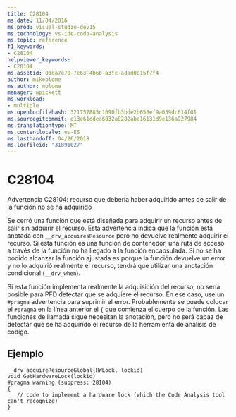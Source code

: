 ```yaml
---
title: C28104
ms.date: 11/04/2016
ms.prod: visual-studio-dev15
ms.technology: vs-ide-code-analysis
ms.topic: reference
f1_keywords:
- C28104
helpviewer_keywords:
- C28104
ms.assetid: 0dda7e70-7c63-4b6b-a3fc-adad0815f7f4
author: mikeblome
ms.author: mblome
manager: wpickett
ms.workload:
- multiple
ms.openlocfilehash: 321757885c1690fb3bde2b658ef9a059dc614f01
ms.sourcegitcommit: e13e61ddea6032a8282abe16131d9e136a927984
ms.translationtype: MT
ms.contentlocale: es-ES
ms.lasthandoff: 04/26/2018
ms.locfileid: "31891027"
---
```

# <a name="c28104"></a>C28104
Advertencia C28104: recurso que debería haber adquirido antes de salir de la función no se ha adquirido

 Se cerró una función que está diseñada para adquirir un recurso antes de salir sin adquirir el recurso. Esta advertencia indica que la función está anotada con `__drv_acquiresResource` pero no devuelve realmente adquirir el recurso. Si esta función es una función de contenedor, una ruta de acceso a través de la función no ha llegado a la función encapsulada. Si no se ha podido alcanzar la función ajustada es porque la función devuelve un error y no lo adquirió realmente el recurso, tendrá que utilizar una anotación condicional (`__drv_when`).

 Si esta función implementa realmente la adquisición del recurso, no sería posible para PFD detectar que se adquiere el recurso. En ese caso, use un `#pragma` advertencia para suprimir el error. Probablemente se puede colocar el `#pragma` en la línea anterior el `{` que comienza el cuerpo de la función. Las funciones de llamada sigue necesitan la anotación, pero no será capaz de detectar que se ha adquirido el recurso de la herramienta de análisis de código.

## <a name="example"></a>Ejemplo

```
__drv_acquireResourceGlobal(HWLock, lockid)
void GetHardwareLock(lockid)
#pragma warning (suppress: 28104)
{
   // code to implement a hardware lock (which the Code Analysis tool can't recognize)
}
```